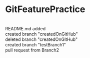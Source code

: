 # GitFeaturePractice
<br>
README.md added <br>
created branch "createdOnGitHub" <br>
deleted branch "createdOnGitHub" <br>
created branch "testBranch1"  <br>
pull request from Branch2 <br>
